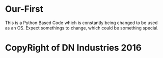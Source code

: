 # Our-First

This is a Python Based Code which is constantly being changed to be used as an OS.
Expect somethings to change, which could be something special.

# CopyRight of DN Industries 2016
